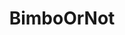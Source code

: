 ---
title: BimboOrNot
crosslinks:
- BarelyContained
- CandyCovered
- pornID
- BustyPetite
- BrittanyaRazavi
---